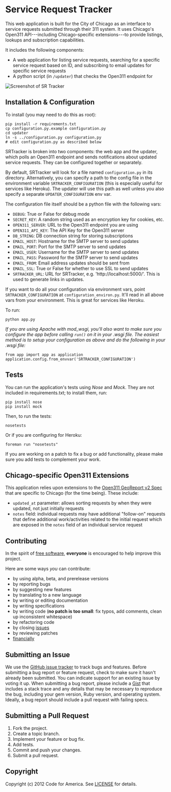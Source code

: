 Service Request Tracker
=======================

This web application is built for the City of Chicago as an interface to service requests submitted through their 311 system. It uses Chicago's Open311 API---including Chicago-specific extensions---to provide listings, lookups and subscription capabilities.

It includes the following components:
 - A web application for listing service requests, searching for a specific service request based on ID, and subscribing to email updates for specific service requests
 - A python script (in `/updater`) that checks the Open311 endpoint for 

![Screenshot of SR Tracker](https://raw.github.com/codeforamerica/srtracker/master/screenshot.png)

Installation & Configuration
----------------------------

To install (you may need to do this as root):

    pip install -r requirements.txt
    cp configuration.py.example configuration.py
    cd updater
    ln -s ../configuration.py configuration.py
    # edit configuration.py as described below

SRTracker is broken into two components: the web app and the updater, which polls an Open311 endpoint and sends notifications about updated service requests. They can be configured together or separately.

By default, SRTracker will look for a file named `configuration.py` in its directory. Alternatively, you can specify a path to the config file in the environment variable `SRTRACKER_CONFIGURATION` (this is especially useful for services like Heroku). The updater will use this path as well unless you also specify a separate `UPDATER_CONFIGURATION` env var.

The configuration file itself should be a python file with the following vars:

- `DEBUG`: True or False for debug mode
- `SECRET_KEY`: A random string used as an encryption key for cookies, etc.
- `OPEN311_SERVER`: URL to the Open311 endpoint you are using
- `OPEN311_API_KEY`: The API Key for the Open311 server
- `DB_STRING`: DB connection string for storing subscriptions
- `EMAIL_HOST`: Hostname for the SMTP server to send updates
- `EMAIL_PORT`: Port for the SMTP server to send updates
- `EMAIL_USER`: Username for the SMTP server to send updates
- `EMAIL_PASS`: Password for the SMTP server to send updates
- `EMAIL_FROM`: Email address updates should be sent from
- `EMAIL_SSL`: True or False for whether to use SSL to send updates
- `SRTRACKER_URL`: URL for SRTracker, e.g. 'http://localhost:5000/'. This is used to generate links in updates.

If you want to do all your configuration via environment vars, point `SRTRACKER_CONFIGURATION` at `configuration_environ.py`. It'll read in all above vars from your environment. This is great for services like Heroku.

To run:

    python app.py

_If you are using Apache with mod_wsgi, you'll also want to make sure you configure the app before calling `run()` on it in your .wsgi file. The easiest method is to setup your configuration as above and do the following in your .wsgi file:_

```
from app import app as application
application.config.from_envvar('SRTRACKER_CONFIGURATION')
```


## Tests

You can run the application's tests using _Nose_ and _Mock_. They are not included in requirements.txt; to install them, run:

```
pip install nose
pip install mock
```

Then, to run the tests:

```
nosetests
```

Or if you are configuring for Heroku:

```
foreman run "nosetests"
```

If you are working on a patch to fix a bug or add functionality, please make sure you add tests to complement your work.


Chicago-specific Open311 Extensions
-----------------------------------

This application relies upon extensions to the [Open311 GeoReport v2 Spec](http://wiki.open311.org/GeoReport_v2) that are specific to Chicago (for the time being). These include:

- `updated_at` parameter: allows sorting requests by when they were updated, not just initially requests
- `notes` field: individual requests may have additional "follow-on" requests that define additional work/activities related to the initial request which are exposed in the `notes` field of an individual service request

## Contributing
In the spirit of [free software][free-sw], **everyone** is encouraged to help
improve this project.

[free-sw]: http://www.fsf.org/licensing/essays/free-sw.html

Here are some ways *you* can contribute:

* by using alpha, beta, and prerelease versions
* by reporting bugs
* by suggesting new features
* by translating to a new language
* by writing or editing documentation
* by writing specifications
* by writing code (**no patch is too small**: fix typos, add comments, clean up
  inconsistent whitespace)
* by refactoring code
* by closing [issues][]
* by reviewing patches
* [financially][]

[issues]: https://github.com/codeforamerica/straymapper/issues
[financially]: https://secure.codeforamerica.org/page/contribute

## Submitting an Issue

We use the [GitHub issue tracker][issues] to track bugs and features. Before submitting a bug report or feature request, check to make sure it hasn't already been submitted. You can indicate support for an existing issue by voting it up. When submitting a bug report, please include a [Gist][] that includes a stack trace and any details that may be necessary to reproduce the bug, including your gem version, Ruby version, and operating system. Ideally, a bug report should include a pull request with failing specs.

[gist]: https://gist.github.com/

## Submitting a Pull Request
1. Fork the project.
2. Create a topic branch.
3. Implement your feature or bug fix.
4. Add tests.
5. Commit and push your changes.
6. Submit a pull request.

## Copyright
Copyright (c) 2012 Code for America. See [LICENSE][] for details.

[license]: https://github.com/codeforamerica/srtracker/blob/master/LICENSE
